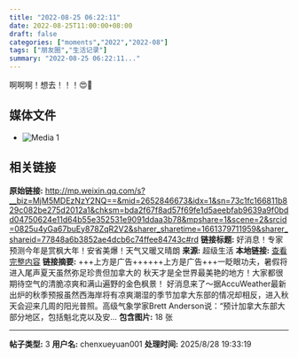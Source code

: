 ```yaml
---
title: "2022-08-25 06:22:11"
date: 2022-08-25T11:00:00+08:00
draft: false
categories: ["moments","2022","2022-08"]
tags: ["朋友圈","生活记录"]
summary: "2022-08-25 06:22:11..."
---
```


啊啊啊！想去！！！😍🍁

## 媒体文件

- ![Media 1](/Moments/photos/2022-08-25/202208250622110.jpg)

## 相关链接

**原始链接:** http://mp.weixin.qq.com/s?__biz=MjM5MDEzNzY2NQ==&mid=2652846673&idx=1&sn=73c1fc166811b829c082be275d2012a1&chksm=bda2f67f8ad57f69fe1d5aeebfab9639a9f0bdd04750624e11d64b55e352531e9091ddaa3b78&mpshare=1&scene=2&srcid=0825u4yGa67buEy878ZqR2V2&sharer_sharetime=1661379711959&sharer_shareid=77848a6b3852ae4dcb6c74ffee84743c#rd
**链接标题:** 好消息！专家预测今年是赏枫大年！安省美爆！天气又暖又晴朗
**来源:** 超级生活
**本地链接:** [查看完整内容](/link_content/2022/08/2022-08-25-1/link_content/)
**链接摘要:** +++上方是广告++++++上方是广告+++一眨眼功夫，暑假将进入尾声夏天虽然弥足珍贵但加拿大的 秋天才是全世界最美艳的地方！大家都很期待空气的清脆凉爽和满山遍野的金色枫景！ 好消息来了～据AccuWeather最新出炉的秋季预报虽然西海岸将有凉爽潮湿的季节加拿大东部的情况却相反，进入秋天会迎来几周的阳光普照。高级气象学家Brett Anderson说：“预计加拿大东部大部分地区，包括魁北克以及安...
**包含图片:** 18 张

---

**帖子类型:** 3
**用户名:** chenxueyuan001
**处理时间:** 2025/8/28 19:33:19